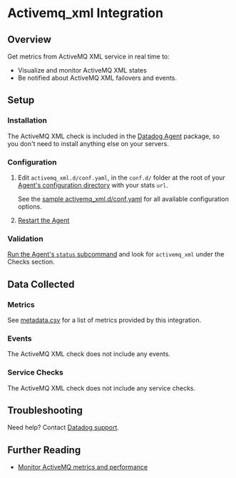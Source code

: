 # Activemq_xml Integration

## Overview

Get metrics from ActiveMQ XML service in real time to:

* Visualize and monitor ActiveMQ XML states
* Be notified about ActiveMQ XML failovers and events.

## Setup
### Installation

The ActiveMQ XML check is included in the [Datadog Agent][111] package, so you don't need to install anything else on your servers.

### Configuration

1. Edit `activemq_xml.d/conf.yaml`, in the `conf.d/` folder at the root of your [Agent's configuration directory][112] with your stats `url`.

    See the [sample activemq_xml.d/conf.yaml][113] for all available configuration options.

2. [Restart the Agent][114]

### Validation

[Run the Agent's `status` subcommand][115] and look for `activemq_xml` under the Checks section.

## Data Collected
### Metrics
See [metadata.csv][116] for a list of metrics provided by this integration.

### Events
The ActiveMQ XML check does not include any events.

### Service Checks
The ActiveMQ XML check does not include any service checks.

## Troubleshooting
Need help? Contact [Datadog support][117].

## Further Reading

* [Monitor ActiveMQ metrics and performance][118]


[111]: https://app.datadoghq.com/account/settings#agent
[112]: https://docs.datadoghq.com/agent/faq/agent-configuration-files/#agent-configuration-directory
[113]: https://github.com/DataDog/integrations-core/blob/master/activemq_xml/datadog_checks/activemq_xml/data/conf.yaml.example
[114]: https://docs.datadoghq.com/agent/faq/agent-commands/#start-stop-restart-the-agent
[115]: https://docs.datadoghq.com/agent/faq/agent-commands/#agent-status-and-information
[116]: https://github.com/DataDog/integrations-core/blob/master/activemq_xml/metadata.csv
[117]: https://docs.datadoghq.com/help
[118]: https://www.datadoghq.com/blog/monitor-activemq-metrics-performance

